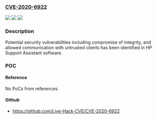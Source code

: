 ### [CVE-2020-6922](https://cve.mitre.org/cgi-bin/cvename.cgi?name=CVE-2020-6922)
![](https://img.shields.io/static/v1?label=Product&message=HP%20Support%20Assistant&color=blue)
![](https://img.shields.io/static/v1?label=Version&message=before%209.11%20&color=brightgreen)
![](https://img.shields.io/static/v1?label=Vulnerability&message=Compromise%20of%20Integrity%2C%20Allowed%20Communication%20with%20Untrusted%20Clients&color=brightgreen)

### Description

Potential security vulnerabilities including compromise of integrity, and allowed communication with untrusted clients has been identified in HP Support Assistant software.

### POC

#### Reference
No PoCs from references.

#### Github
- https://github.com/Live-Hack-CVE/CVE-2020-6922

